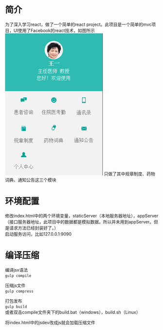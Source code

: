 # 简介  

>  
为了深入学习react，做了一个简单的react project。此项目是一个简单的mvc项目，UI使用了Facebook的react技术，如图所示   
![首页](/image/home.png)
只做了其中规章制度、药物词典、通知公告这三个模块


# 环境配置

>   
修改index.html中的两个环境变量，staticServer（本地服务器地址），appServer（接口服务器地址，此项目中的数据都是模拟数据，所以并未用到appServer。但是请求方法已经封装好了。）   
启动服务访问，比如127.0.0.1:9090


# 编译压缩   

>   
编译jsx语法   
`gulp compile`   
   
压缩js文件   
`gulp compress`   
    
打包发布   
`gulp build`   
或者双击compile文件夹下的build.bat（windows），build.sh（Linux）
         
将index.html中的jsdev改成js就会加载压缩文件


     